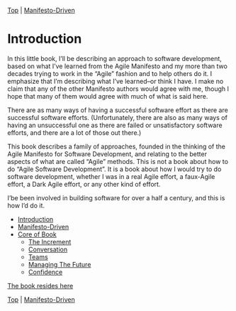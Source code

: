 [Top](index.html) | [Manifesto-Driven](01.html)

# Introduction #

In this little book, I’ll be describing an approach to software development, based on what I’ve learned from the Agile Manifesto and my more than two decades trying to work in the “Agile” fashion and to help others do it. I emphasize that I’m describing what I’ve learned–or think I have. I make no claim that any of the other Manifesto authors would agree with me, though I hope that many of them would agree with much of what is said here.  

There are as many ways of having a successful software effort as there are successful software efforts. (Unfortunately, there are also as many ways of having an unsuccessful one as there are failed or unsatisfactory software efforts, and there are a lot of those out there.)

This book describes a family of approaches, founded in the thinking of the Agile Manifesto for Software Development, and relating to the better aspects of what are called “Agile” methods. This is not a book about how to do “Agile Software Development”. It is a book about how I would try to do software development, whether I was in a real Agile effort, a faux-Agile effort, a Dark Agile effort, or any other kind of effort. 

I’be been involved in building software for over a half a century, and this is how I’d do it.

* [Introduction](index.md)
* [Manifesto-Driven](01.md)
* [Core of Book](02.md)
    * [The Increment](03.md)
    * [Conversation](04.md)
    * [Teams](05.md)
    * [Managing The Future](06.md)
    * [Confidence](07.md)

[The book resides here](https://ronjeffries.github.io/soft-dev-pages/index.html)



[Top](index.html) | [Manifesto-Driven](01.html)


<!--ignore-->


